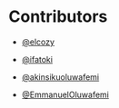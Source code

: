 # Contributors
-  [@elcozy](https://github.com/elcozy)

-  [@ifatoki](https://github.com/ifatoki)

-  [@akinsikuoluwafemi](https://github.com/akinsikuoluwafemi)

-  [@EmmanuelOluwafemi](https://github.com/EmmanuelOluwafemi)

